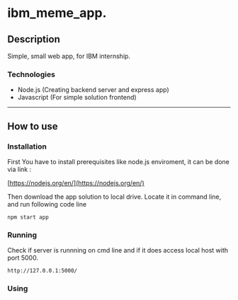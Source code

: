 # ibm_meme_app.

## Description
Simple, small web app, for IBM internship.

### Technologies 

- Node.js (Creating backend server and express app)
- Javascript (For simple solution frontend)

---
## How to use



### Installation
First You have to install prerequisites like node.js enviroment, it can be done via link :

[https://nodejs.org/en/](https://nodejs.org/en/)

Then download the app solution to local drive.
Locate it in command line, and run following code line 

`npm start app`

### Running
Check if server is runnning on cmd line and if it does access local host with port 5000.

`http://127.0.0.1:5000/`

### Using 

